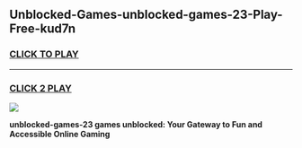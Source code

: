 
## Unblocked-Games-unblocked-games-23-Play-Free-kud7n
<h3>
<a href="https://premium76.site?title=unblocked-games-23&ref=10A">CLICK TO PLAY</a></h3>
<hr>

<h3>
<a href="https://premium76.site?title=unblocked-games-23&ref=10A">CLICK 2 PLAY</a>
  
</h3>

<a href="https://premium76.site?title=unblocked-games-23&ref=10A"><img src="https://clearcache.store/games.png"></a>


**unblocked-games-23 games unblocked: Your Gateway to Fun and Accessible Online Gaming**
